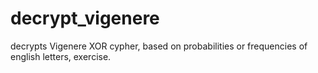 # decrypt_vigenere
decrypts Vigenere XOR cypher, based on probabilities or frequencies of english letters, exercise.
